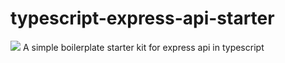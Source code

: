 # typescript-express-api-starter
<img src="https://travis-ci.org/SafalPandey/typescript-express-api-starter.svg?branch=master" />
A simple boilerplate starter kit for express api in typescript

